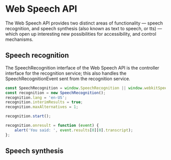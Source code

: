 # Web Speech API

The Web Speech API provides two distinct areas of functionality — speech recognition, and speech synthesis (also known as text to speech, or tts) — which open up interesting new possibilities for accessibility, and control mechanisms.

## Speech recognition

The SpeechRecognition interface of the Web Speech API is the controller interface for the recognition service; this also handles the SpeechRecognitionEvent sent from the recognition service.

```js
const SpeechRecognition = window.SpeechRecognition || window.webkitSpeechRecognition;
const recognition = new SpeechRecognition();
recognition.lang = 'en-US';
recognition.interimResults = true;
recognition.maxAlternatives = 1;

recognition.start();

recognition.onresult = function (event) {
    alert('You said: ', event.results[0][0].transcript);
};
```

## Speech synthesis
